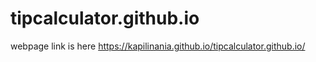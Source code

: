 # tipcalculator.github.io
webpage link is here
https://kapilinania.github.io/tipcalculator.github.io/
